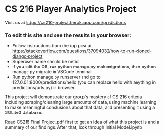 # CS 216 Player Analytics Project

Visit us at https://cs216-project.herokuapp.com/predictions

### To edit this site and see the results in your browser:
- Follow instructions from the top post at https://stackoverflow.com/questions/37094032/how-to-run-cloned-django-project
- Superuser name should be netid
- If you edit the DB, run python manage.py makemigrations, then python manage.py migrate in VSCode terminal
- Run python manage.py runserver and go to 127.0.0.1:8000/predictions/hello (you can replace hello with anything in predictions/urls.py) in browser 

This project will demonstrate our group's mastery of CS 216 criteria including scraping/cleaning large amounts of data, using machine learning to make meaningful conclusions about that data, and presenting it using a SQLite3 database.

Read CS216 Final Project.pdf first to get an idea of what this project is and a summary of our findings. After that, look through Initial Model.ipynb
